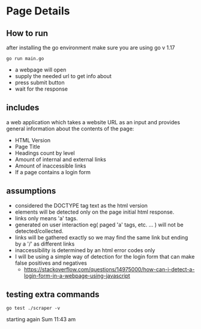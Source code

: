 # Page Details

## How to run

after installing the go environment 
make sure you are using go v 1.17
```
go run main.go
```
- a webpage will open 
- supply the needed url to get info about
- press submit button 
- wait for the response


## includes

a web application which takes a website URL as an input and provides general information
about the contents of the page:
- HTML Version
- Page Title
- Headings count by level
- Amount of internal and external links
- Amount of inaccessible links
- If a page contains a login form

## assumptions

- considered the DOCTYPE tag text as the html version
- elements will be detected only on the page initial html response.
- links only means 'a' tags.
- generated on user interaction eg( paged 'a' tags, etc. ... ) will not be detected/collected.
- links will be gathered exactly so we may find the same link but ending by a '/' as different links
- inaccessibility is determined by an html error codes only
- I will be using a simple way of detection for the login form that can make false positives and negatives
    - https://stackoverflow.com/questions/14975000/how-can-i-detect-a-login-form-in-a-webpage-using-javascript


## testing extra commands

```
go test ./scraper -v
```
starting again Sum 11:43 am
